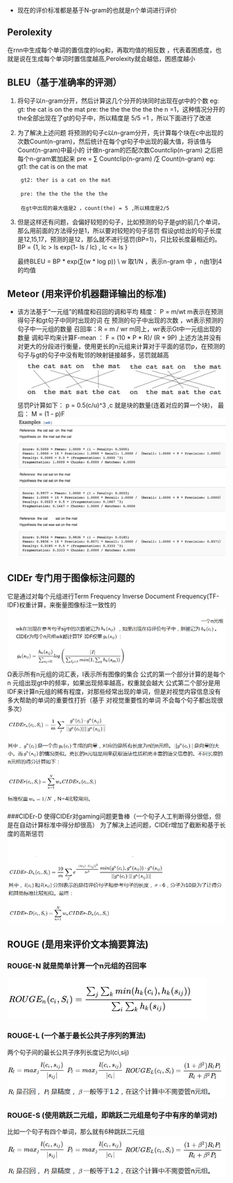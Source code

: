 * 现在的评价标准都是基于N-gram的也就是n个单词进行评价
## Perolexity

在rnn中生成每个单词的置信度的log和，再取均值的相反数  ，代表着困惑度，也就是说在生成每个单词时置信度越高,Perolexity就会越低，困惑度越小

## BLEU（基于准确率的评测）
1. 将句子以n-gram分开，然后计算这几个分开的块同时出现在gt中的个数
    eg:
        gt: the cat is on the mat
        pre: the the the the the the
    n =1，这种情况分开的the全部出现在了gt的句子中，所以精度是 5/5 =1 ，所以下面进行了改进
2. 为了解决上述问题
    将预测的句子c以n-gram分开，先计算每个块在c中出现的次数Count(n-gram)，然后统计在每个gt句子中出现的最大值，将该值与
    Count(n-gram)中最小的 计做n-gram的匹配次数Countclip(n-gram) 之后把每个n-gram累加起来
    pre = ∑ Countclip(n-gram) /∑  Count(n-gram)
     eg:
        gt1: the cat is on the mat

        gt2: ther is a cat on the mat

        pre: the the the the the the

        在gt中出现的最大值是2 ，count(the) = 5 ,所以精度是2/5
3. 但是这样还有问题，会偏好较短的句子，比如预测的句子是gt的前几个单词，那么用前面的方法得分是1，所以要对较短的句子惩罚
    假设gt给出的句子长度是12,15,17，预测的是12，那么就不进行惩罚(BP=1)，只比较长度最相近的。
    BP = {1, lc > ls
          exp(1- ls / lc) , lc <= ls }

    最终BLEU = BP * exp(∑(w * log p)) \\      w 取1/N ，表示n-gram 中 ，n由1到4的均值

## Meteor (用来评价机器翻译输出的标准)
  * 该方法基于“一元组”的精度和召回的调和平均
  精度： P = m/wt       m表示在预测得句子和gt句子中同时出现的词 在 预测的句子中出现的次数 ，wt表示预测的句子中一元组的数量
  召回率：R = m / wr    m同上，wr表示Gt中一元组出现的数量
  调和平均来计算F-mean ：
      F = (10 * P * R)/ (R + 9P)
  上述方法并没有对更大的分段进行衡量，使用更长的n元组来计算对于平面的惩罚p，在预测的句子与gt的句子中没有毗邻的映射链接越多，惩罚就越高
  ![映射链接](./images/meteor_yingshelianjie.PNG)
  惩罚P计算如下： p = 0.5(c/u)^3   ,c 就是块的数量(连着对应的算一个块)，
  最后： M = (1 - p)F
  ![eg](./images/meteor_eg.jpg)

## CIDEr  专门用于图像标注问题的
它是通过对每个元组进行Term Frequency Inverse Document Frequency(TF-IDF)权重计算，来衡量图像标注一致性的
![公式1](./images/CIDEr_gonsgshi1.PNG)
Ω表示所有n元组的词汇表，I表示所有图像的集合
公式的第一个部分计算的是每个n 元组出现gt中的频率，如果出现频率越高，权重就会越大
公式第二个部分是用IDF来计算n元组的稀有程度，对那些经常出现的单词，但是对视觉内容信息没有多大帮助的单词的重要性打折（基于 对视觉重要性的单词
不会每个句子都出现很多次）
![公式2](./images/CIDEr_gonshi2.PNG)

###CIDEr-D 使得CIDEr对gaming问题更鲁棒（一个句子人工判断得分很低，但是在自动计算标准中得分却很高）
为了解决上述问题，CIDEr增加了截断和基于长度的高斯惩罚
![公式3](./images/CIDErgongshi3.PNG)

## ROUGE (是用来评价文本摘要算法)
### ROUGE-N  就是简单计算一个n元组的召回率
![rouge-n](./images/ROUGE_N.PNG)
### ROUGE-L (一个基于最长公共子序列的算法)
两个句子间的最长公共子序列长度记为l(ci,sij)
![ROUGE-L](./images/ROUGE-L.PNG)
### ROUGE-S (使用跳跃二元组，即跳跃二元组是句子中有序的单词对)
比如一个句子有四个单词，那么就有6种跳跃二元组
![ROUGE-L](./images/ROUGE-L.PNG)






